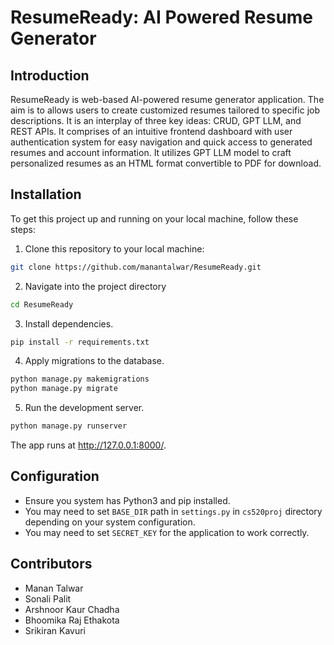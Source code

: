 # ResumeReady: AI Powered Resume Generator

## Introduction

ResumeReady is web-based AI-powered resume generator application. The aim is to allows users to create customized resumes tailored to specific job descriptions. It is an interplay of three key ideas: CRUD, GPT LLM, and REST APIs. It comprises of an intuitive frontend dashboard with user authentication system for easy navigation and quick access to generated resumes and account information. It utilizes GPT LLM model to craft personalized resumes as an HTML format convertible to PDF for download.

## Installation

To get this project up and running on your local machine, follow these steps:

1. Clone this repository to your local machine:

```bash
git clone https://github.com/manantalwar/ResumeReady.git
```

2. Navigate into the project directory

```bash
cd ResumeReady
```

3. Install dependencies. 

```bash
pip install -r requirements.txt
```

4. Apply migrations to the database. 

```bash
python manage.py makemigrations
python manage.py migrate
```

5. Run the development server. 

```bash
python manage.py runserver
```

The app runs at http://127.0.0.1:8000/.

## Configuration 

- Ensure you system has Python3 and pip installed. 
- You may need to set `BASE_DIR` path in `settings.py` in `cs520proj` directory depending on your system configuration. 
- You may need to set `SECRET_KEY` for the application to work correctly.

## Contributors 

- Manan Talwar
- Sonali Palit 
- Arshnoor Kaur Chadha 
- Bhoomika Raj Ethakota 
- Srikiran Kavuri